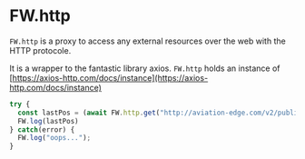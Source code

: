 # FW.http

`FW.http` is a proxy to access any external resources over the web with the HTTP protocole.

It is a wrapper to the fantastic library axios. `FW.http` holds an instance of [https://axios-http.com/docs/instance](https://axios-http.com/docs/instance)

```javascript
try {
  const lastPos = (await FW.http.get("http://aviation-edge.com/v2/public/flights?key=xxx&regNum="+fwot.reg)).data[0];
  FW.log(lastPos)
} catch(error) { 
  FW.log("oops...");
}
```
